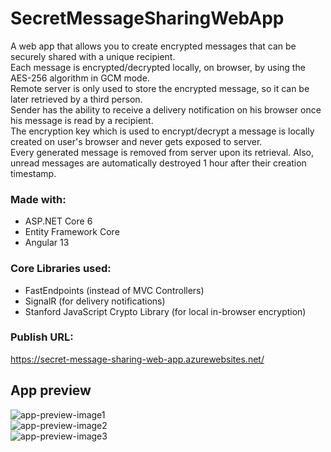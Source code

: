 # SecretMessageSharingWebApp

A web app that allows you to create encrypted messages that can be securely shared with a unique recipient. \
Each message is encrypted/decrypted locally, on browser, by using the AES-256 algorithm in GCM mode. \
Remote server is only used to store the encrypted message, so it can be later retrieved by a third person. \
Sender has the ability to receive a delivery notification on his browser once his message is read by a recipient. \
The encryption key which is used to encrypt/decrypt a message is locally created on user's browser and never gets exposed to server. \
Every generated message is removed from server upon its retrieval. Also, unread messages are automatically destroyed 1 hour after their creation timestamp.

### Made with:
* ASP.NET Core 6
* Entity Framework Core
* Angular 13

### Core Libraries used:
* FastEndpoints (instead of MVC Controllers)
* SignalR (for delivery notifications)
* Stanford JavaScript Crypto Library (for local in-browser encryption)

### Publish URL:
https://secret-message-sharing-web-app.azurewebsites.net/

## App preview
![app-preview-image1](https://user-images.githubusercontent.com/10964246/187239788-700feff0-9ca9-45e1-a5ae-a83b314f2c46.png) \
![app-preview-image2](https://user-images.githubusercontent.com/10964246/187239801-8e945f8d-d01d-4df0-8d39-11120335a282.png) \
![app-preview-image3](https://user-images.githubusercontent.com/10964246/187239808-024fb3de-f08b-40bb-a808-48249c38382b.png)
